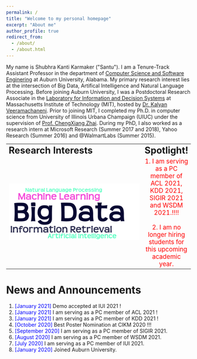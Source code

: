 ```yaml
---
permalink: /
title: "Welcome to my personal homepage"
excerpt: "About me"
author_profile: true
redirect_from: 
  - /about/
  - /about.html
---
```


My name is Shubhra Kanti Karmaker ("Santu"). I am a Tenure-Track Assistant Professor in the department of [Computer Science and Software Enginering](https://www.eng.auburn.edu/comp/) at Auburn University, Alabama. My primary research interest lies at the intersection of Big Data, Artifical Intelligence and Natural Language Processing. Before joining Auburn University, I was a Postdoctoral Research Associate in the [Laboratory for Information and Decision Systems](https://lids.mit.edu/) at Massachusetts Institute of Technology (MIT), hosted by [Dr. Kalyan Veeramachaneni](https://kalyan.lids.mit.edu/). Prior to joining MIT, I completed my Ph.D. in computer science from University of Illinois Urbana Champaign (UIUC) under the supervision of [Prof. ChengXiang Zhai](http://czhai.cs.illinois.edu/). During my PhD, I also worked as a research intern at Microsoft Research (Summer 2017 and 2018), Yahoo Research (Summer 2016) and @WalmartLabs (Summer 2015).


<table style="border-collapse: collapse; border: none;" align="center">
 <tr style="border: none;">
    <td style="border: none;" align="left"><b style="font-size:25px">Research Interests</b></td>
    <td style="border: none;" align="center"><b style="font-size:25px">Spotlight!</b></td>
 </tr>
 <tr>
    <td style="border: none;" align="left" width="500"> <img src="images/ResearchInterest.png" alt="" /></td>
    <td style="border: none;" align="center"><span style="color:red; font-size:17px"> 
    1. I am serving as a PC member of ACL 2021, KDD 2021, SIGIR 2021 and WSDM 2021.!!!!<br/><br/>
    2. I am no longer hiring students for this upcoming academic year.
    </span>
    </td>
 </tr>
</table>


News and Announcements
======
1. <span style="color:blue">[January 2021] </span>  Demo accepted at IUI 2021 !
1. <span style="color:blue">[January 2021] </span>  I am serving as a PC member of ACL 2021 !
1. <span style="color:blue">[January 2021] </span>  I am serving as a PC member of KDD 2021 !
1. <span style="color:blue">[October 2020] </span>  Best Poster Nomination at CIKM 2020 !!!
1. <span style="color:blue">[September 2020] </span>  I am serving as a PC member of SIGIR 2021.
1. <span style="color:blue">[August 2020] </span>  I am serving as a PC member of WSDM 2021.
1. <span style="color:blue">[July 2020] </span>  I am serving as a PC member of IUI 2021.
1. <span style="color:blue">[January 2020] </span>  Joined Auburn University.



